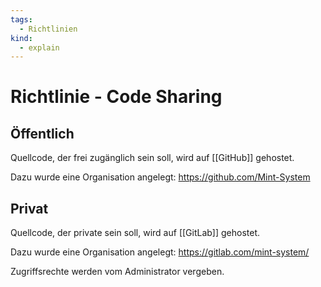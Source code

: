```yaml
---
tags:
  - Richtlinien
kind:
  - explain
---
```

# Richtlinie - Code Sharing
## Öffentlich

Quellcode, der frei zugänglich sein soll, wird auf [[GitHub]] gehostet.

Dazu wurde eine Organisation angelegt: https://github.com/Mint-System

## Privat

Quellcode, der private sein soll, wird auf [[GitLab]] gehostet.

Dazu wurde eine Organisation angelegt: https://gitlab.com/mint-system/

Zugriffsrechte werden vom Administrator vergeben.
